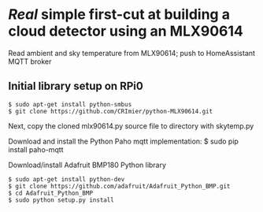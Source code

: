 # *Real* simple first-cut at building a cloud detector using an MLX90614 #

Read ambient and sky temperature from MLX90614; push to HomeAssistant MQTT broker

## Initial library setup on RPi0 ##

    $ sudo apt-get install python-smbus
    $ git clone https://github.com/CRImier/python-MLX90614.git

Next, copy the cloned mlx90614.py source file to directory with skytemp.py

Download and install the Python Paho mqtt implementation:
    $ sudo pip install paho-mqtt

Download/install Adafruit BMP180 Python library

    $ sudo apt-get install python-dev
    $ git clone https://github.com/adafruit/Adafruit_Python_BMP.git
    $ cd Adafruit_Python_BMP
    $ sudo python setup.py install

